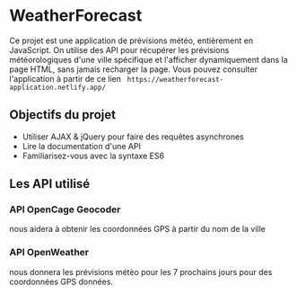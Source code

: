 # WeatherForecast

Ce projet est une application de prévisions météo, entièrement en JavaScript. On utilise des API pour récupérer les prévisions météorologiques d'une ville spécifique et l'afficher dynamiquement dans la page HTML, sans jamais recharger la page. Vous pouvez consulter l'application à partir de ce lien ` https://weatherforecast-application.netlify.app/`

## Objectifs du projet

* Utiliser AJAX & jQuery pour faire des requêtes asynchrones
* Lire la documentation d'une API
* Familiarisez-vous avec la syntaxe ES6

## Les API utilisé

### API OpenCage Geocoder 

nous aidera à obtenir les coordonnées GPS à partir du nom de la ville

### API OpenWeather

nous donnera les prévisions métèo pour les 7 prochains jours pour des coordonnées GPS données.

